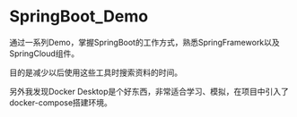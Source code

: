 # SpringBoot_Demo

通过一系列Demo，掌握SpringBoot的工作方式，熟悉SpringFramework以及SpringCloud组件。

目的是减少以后使用这些工具时搜索资料的时间。

另外我发现Docker Desktop是个好东西，非常适合学习、模拟，在项目中引入了docker-compose搭建环境。
